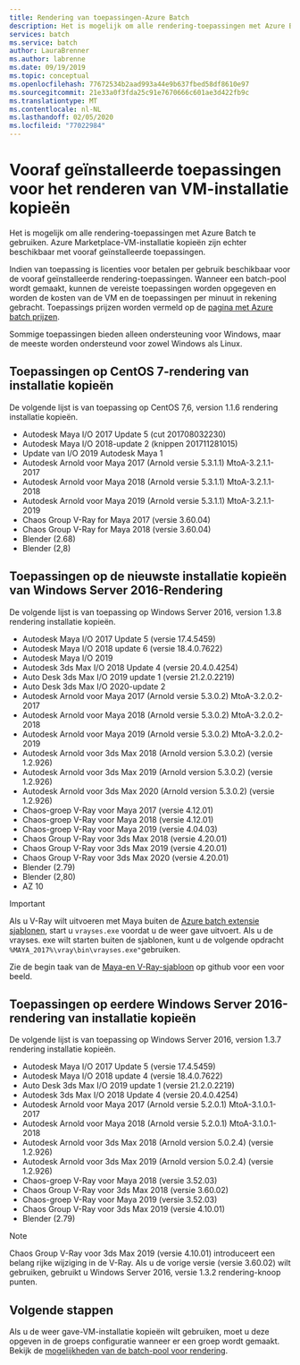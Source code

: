 ```yaml
---
title: Rendering van toepassingen-Azure Batch
description: Het is mogelijk om alle rendering-toepassingen met Azure Batch te gebruiken. Azure Marketplace-VM-installatie kopieën zijn echter beschikbaar met vooraf geïnstalleerde toepassingen.
services: batch
ms.service: batch
author: LauraBrenner
ms.author: labrenne
ms.date: 09/19/2019
ms.topic: conceptual
ms.openlocfilehash: 77672534b2aad993a44e9b637fbed58df8610e97
ms.sourcegitcommit: 21e33a0f3fda25c91e7670666c601ae3d422fb9c
ms.translationtype: MT
ms.contentlocale: nl-NL
ms.lasthandoff: 02/05/2020
ms.locfileid: "77022984"
---
```

# <a name="pre-installed-applications-on-rendering-vm-images"></a>Vooraf geïnstalleerde toepassingen voor het renderen van VM-installatie kopieën

Het is mogelijk om alle rendering-toepassingen met Azure Batch te gebruiken. Azure Marketplace-VM-installatie kopieën zijn echter beschikbaar met vooraf geïnstalleerde toepassingen.

Indien van toepassing is licenties voor betalen per gebruik beschikbaar voor de vooraf geïnstalleerde rendering-toepassingen. Wanneer een batch-pool wordt gemaakt, kunnen de vereiste toepassingen worden opgegeven en worden de kosten van de VM en de toepassingen per minuut in rekening gebracht. Toepassings prijzen worden vermeld op de [pagina met Azure batch prijzen](https://azure.microsoft.com/pricing/details/batch/#graphic-rendering).

Sommige toepassingen bieden alleen ondersteuning voor Windows, maar de meeste worden ondersteund voor zowel Windows als Linux.

## <a name="applications-on-centos-7-rendering-images"></a>Toepassingen op CentOS 7-rendering van installatie kopieën

De volgende lijst is van toepassing op CentOS 7,6, version 1.1.6 rendering installatie kopieën.

* Autodesk Maya I/O 2017 Update 5 (cut 201708032230)
* Autodesk Maya I/O 2018-update 2 (knippen 201711281015)
* Update van I/O 2019 Autodesk Maya 1
* Autodesk Arnold voor Maya 2017 (Arnold versie 5.3.1.1) MtoA-3.2.1.1-2017
* Autodesk Arnold voor Maya 2018 (Arnold versie 5.3.1.1) MtoA-3.2.1.1-2018
* Autodesk Arnold voor Maya 2019 (Arnold versie 5.3.1.1) MtoA-3.2.1.1-2019
* Chaos Group V-Ray for Maya 2017 (versie 3.60.04)
* Chaos Group V-Ray for Maya 2018 (versie 3.60.04)
* Blender (2.68)
* Blender (2,8)

## <a name="applications-on-latest-windows-server-2016-rendering-images"></a>Toepassingen op de nieuwste installatie kopieën van Windows Server 2016-Rendering

De volgende lijst is van toepassing op Windows Server 2016, version 1.3.8 rendering installatie kopieën.

* Autodesk Maya I/O 2017 Update 5 (versie 17.4.5459)
* Autodesk Maya I/O 2018 update 6 (versie 18.4.0.7622)
* Autodesk Maya I/O 2019
* Autodesk 3ds Max I/O 2018 Update 4 (versie 20.4.0.4254)
* Auto Desk 3ds Max I/O 2019 update 1 (versie 21.2.0.2219)
* Auto Desk 3ds Max I/O 2020-update 2
* Autodesk Arnold voor Maya 2017 (Arnold versie 5.3.0.2) MtoA-3.2.0.2-2017
* Autodesk Arnold voor Maya 2018 (Arnold versie 5.3.0.2) MtoA-3.2.0.2-2018
* Autodesk Arnold voor Maya 2019 (Arnold versie 5.3.0.2) MtoA-3.2.0.2-2019
* Autodesk Arnold voor 3ds Max 2018 (Arnold version 5.3.0.2) (versie 1.2.926)
* Autodesk Arnold voor 3ds Max 2019 (Arnold version 5.3.0.2) (versie 1.2.926)
* Autodesk Arnold voor 3ds Max 2020 (Arnold version 5.3.0.2) (versie 1.2.926)
* Chaos-groep V-Ray voor Maya 2017 (versie 4.12.01)
* Chaos-groep V-Ray voor Maya 2018 (versie 4.12.01)
* Chaos-groep V-Ray voor Maya 2019 (versie 4.04.03)
* Chaos Group V-Ray voor 3ds Max 2018 (versie 4.20.01)
* Chaos Group V-Ray voor 3ds Max 2019 (versie 4.20.01)
* Chaos Group V-Ray voor 3ds Max 2020 (versie 4.20.01)
* Blender (2.79)
* Blender (2,80)
* AZ 10

> [!IMPORTANT]
> Als u V-Ray wilt uitvoeren met Maya buiten de [Azure batch extensie sjablonen](https://github.com/Azure/batch-extension-templates), start u `vrayses.exe` voordat u de weer gave uitvoert. Als u de vrayses. exe wilt starten buiten de sjablonen, kunt u de volgende opdracht `%MAYA_2017%\vray\bin\vrayses.exe"`gebruiken.
>
> Zie de begin taak van de [Maya-en V-Ray-sjabloon](https://github.com/Azure/batch-extension-templates/blob/master/templates/maya/render-vray-windows/pool.template.json) op github voor een voor beeld.

## <a name="applications-on-previous-windows-server-2016-rendering-images"></a>Toepassingen op eerdere Windows Server 2016-rendering van installatie kopieën

De volgende lijst is van toepassing op Windows Server 2016, version 1.3.7 rendering installatie kopieën.

* Autodesk Maya I/O 2017 Update 5 (versie 17.4.5459)
* Autodesk Maya I/O 2018 update 4 (versie 18.4.0.7622)
* Auto Desk 3ds Max I/O 2019 update 1 (versie 21.2.0.2219)
* Autodesk 3ds Max I/O 2018 Update 4 (versie 20.4.0.4254)
* Autodesk Arnold voor Maya 2017 (Arnold versie 5.2.0.1) MtoA-3.1.0.1-2017
* Autodesk Arnold voor Maya 2018 (Arnold versie 5.2.0.1) MtoA-3.1.0.1-2018
* Autodesk Arnold voor 3ds Max 2018 (Arnold version 5.0.2.4) (versie 1.2.926)
* Autodesk Arnold voor 3ds Max 2019 (Arnold version 5.0.2.4) (versie 1.2.926)
* Chaos-groep V-Ray voor Maya 2018 (versie 3.52.03)
* Chaos Group V-Ray voor 3ds Max 2018 (versie 3.60.02)
* Chaos-groep V-Ray voor Maya 2019 (versie 3.52.03)
* Chaos Group V-Ray voor 3ds Max 2019 (versie 4.10.01)
* Blender (2.79)

> [!NOTE]
> Chaos Group V-Ray voor 3ds Max 2019 (versie 4.10.01) introduceert een belang rijke wijziging in de V-Ray. Als u de vorige versie (versie 3.60.02) wilt gebruiken, gebruikt u Windows Server 2016, versie 1.3.2 rendering-knoop punten.

## <a name="next-steps"></a>Volgende stappen

Als u de weer gave-VM-installatie kopieën wilt gebruiken, moet u deze opgeven in de groeps configuratie wanneer er een groep wordt gemaakt. Bekijk de [mogelijkheden van de batch-pool voor rendering](https://docs.microsoft.com/azure/batch/batch-rendering-functionality#batch-pools).
